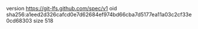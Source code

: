 version https://git-lfs.github.com/spec/v1
oid sha256:a1eed2d326cafcd0e7d62684ef974bd66cba7d5177ea11a03c2cf33e0cd68303
size 518
